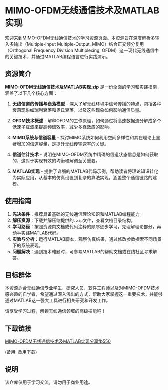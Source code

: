 # MIMO-OFDM无线通信技术及MATLAB实现

欢迎来到MIMO-OFDM无线通信技术的学习资源页面。本资源旨在深度解析多输入多输出（Multiple-Input Multiple-Output, MIMO）结合正交频分复用（Orthogonal Frequency Division Multiplexing, OFDM）这一现代无线通信中的关键技术，并通过MATLAB编程语言进行实践演示。

## 资源简介

**MIMO-OFDM无线通信技术及MATLAB实现.zip** 是一份全面的学习和实践指南，涵盖了以下几个核心方面：

1. **无线信道的传播与衰落模型** - 深入了解无线环境中信号传播的特点，包括各种衰落现象如瑞利衰落和奥氏衰落，以及这些现象如何影响通信质量。

2. **OFDM技术概述** - 解释OFDM的工作原理，如何通过将高速数据流分解成多个低速子载波来提高频谱效率，减少多径效应的影响。

3. **MIMO系统与信道容量** - 探讨MIMO系统如何利用空间多样性和其在理论上显著增加的信道容量，是提升无线传输速率的关键。

4. **信道估计技术** - 说明在MIMO-OFDM系统中精确的信道状态信息是如何获取的，这对于实现有效的均衡和解调至关重要。

5. **MATLAB实现** - 提供了详细的MATLAB代码示例，帮助读者将理论知识转化为实际应用，从基本的仿真设置到复杂的算法实现，涵盖整个通信链路的建模。

## 使用指南

1. **先决条件**：推荐具备基础的无线通信理论知识和MATLAB编程能力。
2. **解压资源**：下载并解压缩提供的`.zip`文件，查看文档目录结构。
3. **学习路径**：按照资源内文档或代码注释的顺序逐步学习，先理解理论部分，再动手实践MATLAB代码。
4. **实验与分析**：运行MATLAB脚本，观察仿真结果，通过修改参数探索不同场景下的系统表现。
5. **问题解决**：遇到技术难题时，可参考MATLAB的帮助文档或在线社区寻求解答。

## 目标群体

本资源适合无线通信专业学生、研究人员、软件工程师以及对MIMO-OFDM技术感兴趣的自学者，希望通过深入浅出的方式，帮助大家掌握这一重要技术，并能够通过MATLAB这一强大工具进行相关研究和开发工作。

请享受学习过程，解锁无线通信领域的高级技能吧！

## 下载链接
[MIMO-OFDM无线通信技术及MATLAB实现分享fb550](https://pan.quark.cn/s/a457c207faef) 

(备用: [备用下载](https://pan.baidu.com/s/1on5ILbNDP-iLkINHdKtKdw?pwd=1234))

## 说明

该仓库仅用于学习交流，请勿用于商业用途。
